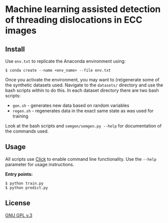 # Machine learning assisted detection of threading dislocations in ECC images

## Install

Use `env.txt` to replicate the Anaconda environment using:
```
$ conda create --name <env_name> --file env.txt
```

Once you activate the environment, you may want to (re)generate some of the synthetic datasets used. Navigate to the `datasets/` directory and use the bash scripts within to do this. In each dataset directory there are two bash scripts:
* `gen.sh` - generates new data based on random variables
* `regen.sh` - regenerates data in the exact same state as was used for training

Look at the bash scripts and `semgen/semgen.py --help` for documentation of the commands used.

## Usage

All scripts use [Click](https://github.com/pallets/click) to enable command line functionality. Use the `--help` parameter for usage instructions.

**Entry points:**
```
$ python train.py
$ python predict.py
```

## License

[GNU GPL v.3](https://github.com/bjstarosta/ecci_ml/blob/master/LICENSE)

